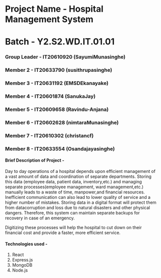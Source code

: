 
# Project Name - Hospital Management System
# Batch - Y2.S2.WD.IT.01.01
### Group Leader - IT20610920 (SayumiMunasinghe)
### Member 2 - IT20633790 (susithrupasinghe)
### Member 3 - IT20631192 (EMSDEkanayake)
### Member 4 - IT20601874 (SanukaJay)
### Member 5 - IT20609658 (Ravindu-Anjana)
### Member 6 - IT20602628 (nimtaraMunasinghe)
### Member 7 - IT20610302 (christancf)
### Member 8 - IT20633554 (Osandajayasinghe)

#### Brief Description of Project - 
Day to day operations of a hospital depends upon efficient management of a vast amount of data and  coordination  of  separate departments.  Storing  this  data  (employee  data, patient data, inventory,etc.)  and  managing  separate processes(employee  management, ward  management,etc.)   manually   leads   to   a   waste   of   time,   manpower,and   financial   resources.   Inefficient communication can also lead to lower quality of service and a higher number of mistakes. Storing data  in  a  digital  format  will  protect  them  from  datacorruption  and  loss  due  to  natural  disasters and other physical dangers. Therefore, this system can maintain separate backups for recovery in case of an emergency.

Digitizing these processes will help the hospital to cut down on their financial cost and provide a faster, more efficient service.

#### Technologies used - 
1. React
2. Express.js
3. MongoDB
4. Node.js
